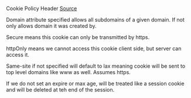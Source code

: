 Cookie Policy Header
[Source](https://frontendmasters.com/courses/web-dev-quiz/q22-cookie-policy-header/)

Domain attribute specified allows all subdomains of a given domain. If not only allows domain it was created by.

Secure means this cookie can only be transmitted by https.

httpOnly means we cannot access this cookie client side, but server can access it.

Same-site if not specified will default to lax meaning cookie will be sent to top level domains like www as well. Assumes https. 

If we do not set an expire or max age, will be treated like a session cookie and will be deleted at teh end of the session.
